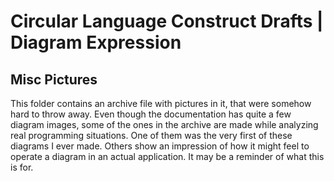﻿Circular Language Construct Drafts | Diagram Expression
=======================================================

Misc Pictures
-------------

This folder contains an archive file with pictures in it, that were somehow hard to throw away. Even though the documentation has quite a few diagram images, some of the ones in the archive are made while analyzing real programming situations. One of them was the very first of these diagrams I ever made. Others show an impression of how it might feel to operate a diagram in an actual application. It may be a reminder of what this is for.